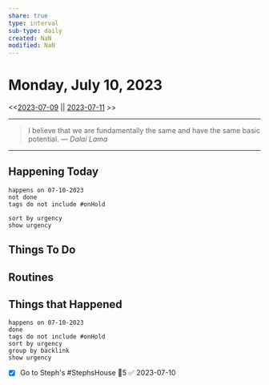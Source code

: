 ```yaml
---
share: true
type: interval
sub-type: daily
created: NaN 
modified: NaN
---
```

# Monday, July 10, 2023
<<[2023-07-09](./2023-07-09.md) || [2023-07-11](./2023-07-11.md) >>

---

> I believe that we are fundamentally the same and have the same basic potential.
> — <cite>Dalai Lama</cite>

---
## Happening Today
```tasks
happens on 07-10-2023
not done
tags do not include #onHold

sort by urgency
show urgency
```

## Things To Do


## Routines


## Things that Happened
```tasks
happens on 07-10-2023
done
tags do not include #onHold
sort by urgency
group by backlink
show urgency
```
- [x] Go to Steph's #StephsHouse 🥄5 ✅ 2023-07-10